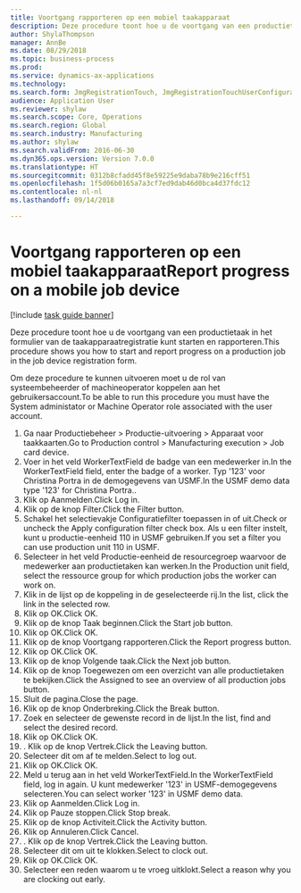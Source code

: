 ```yaml
--- 
title: Voortgang rapporteren op een mobiel taakapparaat
description: Deze procedure toont hoe u de voortgang van een productietaak in het formulier van de taakapparaatregistratie kunt starten en rapporteren.
author: ShylaThompson
manager: AnnBe
ms.date: 08/29/2018
ms.topic: business-process
ms.prod: 
ms.service: dynamics-ax-applications
ms.technology: 
ms.search.form: JmgRegistrationTouch, JmgRegistrationTouchUserConfiguration, JmgRegistrationTouchStart, JmgRegistrationTouchReportFeedback, JmgRegistrationTouchAssignedJobs, JmgRegistrationTouchBreak, JmgRegistrationTouchLeave, JmgRegistrationTouchIndirectActivity, JmgDialogForm
audience: Application User
ms.reviewer: shylaw
ms.search.scope: Core, Operations
ms.search.region: Global
ms.search.industry: Manufacturing
ms.author: shylaw
ms.search.validFrom: 2016-06-30
ms.dyn365.ops.version: Version 7.0.0
ms.translationtype: HT
ms.sourcegitcommit: 0312b8cfadd45f8e59225e9daba78b9e216cff51
ms.openlocfilehash: 1f5d06b0165a7a3cf7ed9dab46d0bca4d37fdc12
ms.contentlocale: nl-nl
ms.lasthandoff: 09/14/2018

---
```

# <a name="report-progress-on-a-mobile-job-device"></a><span data-ttu-id="d212a-103">Voortgang rapporteren op een mobiel taakapparaat</span><span class="sxs-lookup"><span data-stu-id="d212a-103">Report progress on a mobile job device</span></span>

[!include [task guide banner](../../includes/task-guide-banner.md)]

<span data-ttu-id="d212a-104">Deze procedure toont hoe u de voortgang van een productietaak in het formulier van de taakapparaatregistratie kunt starten en rapporteren.</span><span class="sxs-lookup"><span data-stu-id="d212a-104">This procedure shows you how to start and report progress on a production job in the job device registration form.</span></span>



<span data-ttu-id="d212a-105">Om deze procedure te kunnen uitvoeren moet u de rol van systeembeheerder of machineoperator koppelen aan het gebruikersaccount.</span><span class="sxs-lookup"><span data-stu-id="d212a-105">To be able to run this procedure you must have the System administator or Machine Operator role associated with the user account.</span></span>

1. <span data-ttu-id="d212a-106">Ga naar Productiebeheer > Productie-uitvoering > Apparaat voor taakkaarten.</span><span class="sxs-lookup"><span data-stu-id="d212a-106">Go to Production control > Manufacturing execution > Job card device.</span></span>
2. <span data-ttu-id="d212a-107">Voer in het veld WorkerTextField de badge van een medewerker in.</span><span class="sxs-lookup"><span data-stu-id="d212a-107">In the WorkerTextField field, enter the badge of a worker.</span></span> <span data-ttu-id="d212a-108">Typ '123' voor Christina Portra in de demogegevens van USMF.</span><span class="sxs-lookup"><span data-stu-id="d212a-108">In the USMF demo data type '123' for Christina Portra..</span></span>
3. <span data-ttu-id="d212a-109">Klik op Aanmelden.</span><span class="sxs-lookup"><span data-stu-id="d212a-109">Click Log in.</span></span>
4. <span data-ttu-id="d212a-110">Klik op de knop Filter.</span><span class="sxs-lookup"><span data-stu-id="d212a-110">Click the Filter button.</span></span>
5. <span data-ttu-id="d212a-111">Schakel het selectievakje Configuratiefilter toepassen in of uit.</span><span class="sxs-lookup"><span data-stu-id="d212a-111">Check or uncheck the Apply configuration filter check box.</span></span> <span data-ttu-id="d212a-112">Als u een filter instelt, kunt u productie-eenheid 110 in USMF gebruiken.</span><span class="sxs-lookup"><span data-stu-id="d212a-112">If you set a filter you can use production unit 110 in USMF.</span></span>
6. <span data-ttu-id="d212a-113">Selecteer in het veld Productie-eenheid de resourcegroep waarvoor de medewerker aan productietaken kan werken.</span><span class="sxs-lookup"><span data-stu-id="d212a-113">In the Production unit field, select the ressource group for which production jobs the worker can work on.</span></span>
7. <span data-ttu-id="d212a-114">Klik in de lijst op de koppeling in de geselecteerde rij.</span><span class="sxs-lookup"><span data-stu-id="d212a-114">In the list, click the link in the selected row.</span></span>
8. <span data-ttu-id="d212a-115">Klik op OK.</span><span class="sxs-lookup"><span data-stu-id="d212a-115">Click OK.</span></span>
9. <span data-ttu-id="d212a-116">Klik op de knop Taak beginnen.</span><span class="sxs-lookup"><span data-stu-id="d212a-116">Click the Start job button.</span></span>
10. <span data-ttu-id="d212a-117">Klik op OK.</span><span class="sxs-lookup"><span data-stu-id="d212a-117">Click OK.</span></span>
11. <span data-ttu-id="d212a-118">Klik op de knop Voortgang rapporteren.</span><span class="sxs-lookup"><span data-stu-id="d212a-118">Click the Report progress button.</span></span>
12. <span data-ttu-id="d212a-119">Klik op OK.</span><span class="sxs-lookup"><span data-stu-id="d212a-119">Click OK.</span></span>
13. <span data-ttu-id="d212a-120">Klik op de knop Volgende taak.</span><span class="sxs-lookup"><span data-stu-id="d212a-120">Click the Next job button.</span></span>
14. <span data-ttu-id="d212a-121">Klik op de knop Toegewezen om een overzicht van alle productietaken te bekijken.</span><span class="sxs-lookup"><span data-stu-id="d212a-121">Click the Assigned to see an overview of all production jobs button.</span></span>
15. <span data-ttu-id="d212a-122">Sluit de pagina.</span><span class="sxs-lookup"><span data-stu-id="d212a-122">Close the page.</span></span>
16. <span data-ttu-id="d212a-123">Klik op de knop Onderbreking.</span><span class="sxs-lookup"><span data-stu-id="d212a-123">Click the Break button.</span></span>
17. <span data-ttu-id="d212a-124">Zoek en selecteer de gewenste record in de lijst.</span><span class="sxs-lookup"><span data-stu-id="d212a-124">In the list, find and select the desired record.</span></span>
18. <span data-ttu-id="d212a-125">Klik op OK.</span><span class="sxs-lookup"><span data-stu-id="d212a-125">Click OK.</span></span>
19. <span data-ttu-id="d212a-126">. Klik op de knop Vertrek.</span><span class="sxs-lookup"><span data-stu-id="d212a-126">Click the Leaving button.</span></span>
20. <span data-ttu-id="d212a-127">Selecteer dit om af te melden.</span><span class="sxs-lookup"><span data-stu-id="d212a-127">Select to log out.</span></span>
21. <span data-ttu-id="d212a-128">Klik op OK.</span><span class="sxs-lookup"><span data-stu-id="d212a-128">Click OK.</span></span>
22. <span data-ttu-id="d212a-129">Meld u terug aan in het veld WorkerTextField.</span><span class="sxs-lookup"><span data-stu-id="d212a-129">In the WorkerTextField field, log in again.</span></span> <span data-ttu-id="d212a-130">U kunt medewerker '123' in USMF-demogegevens selecteren.</span><span class="sxs-lookup"><span data-stu-id="d212a-130">You can select worker '123' in USMF demo data.</span></span>
23. <span data-ttu-id="d212a-131">Klik op Aanmelden.</span><span class="sxs-lookup"><span data-stu-id="d212a-131">Click Log in.</span></span>
24. <span data-ttu-id="d212a-132">Klik op Pauze stoppen.</span><span class="sxs-lookup"><span data-stu-id="d212a-132">Click Stop break.</span></span>
25. <span data-ttu-id="d212a-133">Klik op de knop Activiteit.</span><span class="sxs-lookup"><span data-stu-id="d212a-133">Click the Activity button.</span></span>
26. <span data-ttu-id="d212a-134">Klik op Annuleren.</span><span class="sxs-lookup"><span data-stu-id="d212a-134">Click Cancel.</span></span>
27. <span data-ttu-id="d212a-135">. Klik op de knop Vertrek.</span><span class="sxs-lookup"><span data-stu-id="d212a-135">Click the Leaving button.</span></span>
28. <span data-ttu-id="d212a-136">Selecteer dit om uit te klokken.</span><span class="sxs-lookup"><span data-stu-id="d212a-136">Select to clock out.</span></span>
29. <span data-ttu-id="d212a-137">Klik op OK.</span><span class="sxs-lookup"><span data-stu-id="d212a-137">Click OK.</span></span>
30. <span data-ttu-id="d212a-138">Selecteer een reden waarom u te vroeg uitklokt.</span><span class="sxs-lookup"><span data-stu-id="d212a-138">Select a reason why you are clocking out early.</span></span>


